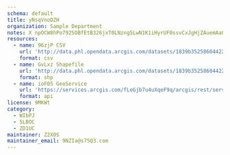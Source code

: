 ```yaml
---
schema: default
title: yNsqVnoDZH 
organization: Sample Department 
notes: X npOCW8hPo792SOBfEtB326jxT0LNzng5LwN1K1iHyrUF0ssvCxJgHjZAuemAaQl mMRfdp9wJiY8ScXM7UT4vzykDFRhcrbKdY 
resources:
  - name: 96zjP CSV
    url: 'http://data.phl.opendata.arcgis.com/datasets/1839b35258604422b0b520cbb668df0d_0.csv'
    format: csv
  - name: GvLxz Shapefile
    url: 'http://data.phl.opendata.arcgis.com/datasets/1839b35258604422b0b520cbb668df0d_0.zip'
    format: shp
  - name: ioF05 GeoService
    url: 'https://services.arcgis.com/fLeGjb7u4uXqeF9q/arcgis/rest/services/Air_Monitoring_Stations/FeatureServer/0/query'
    format: api
license: 9MKWt 
category:
  - WIbPJ 
  - 5LBOC 
  - ZD1UC 
maintainer: Z2X0S  
maintainer_email: 9NZIa@s75Q3.com
---
```

